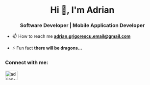 <h1 align="center">Hi 👋, I'm Adrian</h1>
<h3 align="center">Software Developer | Mobile Application Developer</h3>

- 📫 How to reach me **adrian.grigorescu.email@gmail.com**

- ⚡ Fun fact **there will be dragons...**

<h3 align="left">Connect with me:</h3>
<p align="left">
<a href="https://linkedin.com/in/adrian-grigorescu-28b400b3" target="blank"><img align="center" src="https://raw.githubusercontent.com/rahuldkjain/github-profile-readme-generator/master/src/images/icons/Social/linked-in-alt.svg" alt="adrian-grigorescu-28b400b3" height="30" width="40" /></a>
</p>
